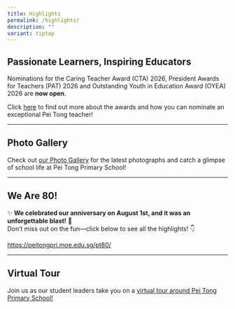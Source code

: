 ```yaml
---
title: Highlights
permalink: /highlights/
description: ""
variant: tiptap
---
```

<h2>Passionate Learners, Inspiring Educators</h2>
<p>Nominations for the Caring Teacher Award (CTA) 2026, President Awards
for Teachers (PAT) 2026 and Outstanding Youth in Education Award (OYEA)
2026 are&nbsp;<strong>now open</strong>.</p>
<p>Click&nbsp;<a href="https://peitongpri.moe.edu.sg/our-people/nominate/" rel="noopener noreferrer nofollow" target="_blank">here</a> to
find out more about the awards and how you can nominate an exceptional
Pei Tong teacher!</p>
<hr>
<h2>Photo Gallery</h2>
<p>Check out&nbsp;<a href="https://www.peitongpri.moe.edu.sg/photos/" rel="noopener noreferrer nofollow" target="_blank">our Photo Gallery</a> for
the latest photographs and catch a glimpse of school life at Pei Tong Primary
School!</p>
<hr>
<h2>We Are 80!</h2>
<p>✨ <strong>We celebrated our anniversary on August 1st, and it was an unforgettable blast!</strong> 🎉
<br>Don’t miss out on the fun—click below to see all the highlights! 👇</p>
<p><a href="https://peitongpri.moe.edu.sg/pt80/" rel="noopener noreferrer nofollow" target="_blank">https://peitongpri.moe.edu.sg/pt80/</a>
</p>
<hr>
<h2>Virtual Tour</h2>
<p>Join us as our student leaders take you on a <a href="https://www.peitongpri.moe.edu.sg/welcome-to-pei-tong/tour/" rel="noopener noreferrer nofollow" target="_blank">virtual tour around Pei Tong Primary School!</a>
</p>